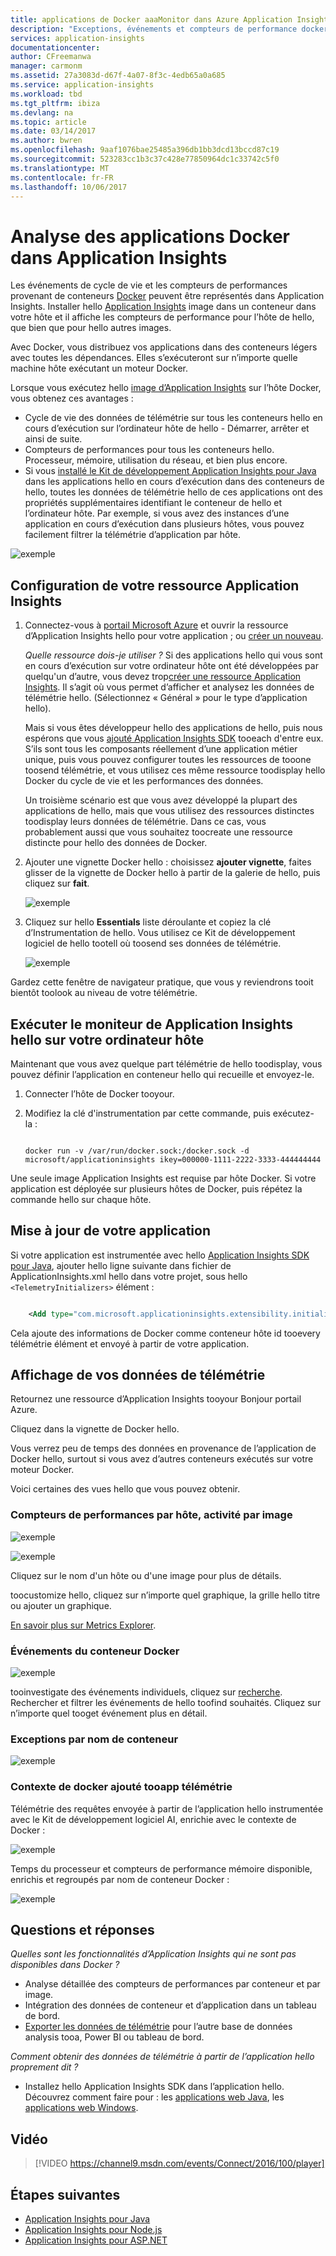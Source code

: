 ```yaml
---
title: applications de Docker aaaMonitor dans Azure Application Insights | Documents Microsoft
description: "Exceptions, événements et compteurs de performance docker peuvent être affichées sur Application Insights, ainsi que les données de télémétrie hello à partir d’applications de hello placées dans des conteneurs."
services: application-insights
documentationcenter: 
author: CFreemanwa
manager: carmonm
ms.assetid: 27a3083d-d67f-4a07-8f3c-4edb65a0a685
ms.service: application-insights
ms.workload: tbd
ms.tgt_pltfrm: ibiza
ms.devlang: na
ms.topic: article
ms.date: 03/14/2017
ms.author: bwren
ms.openlocfilehash: 9aaf1076bae25485a396db1bb3dcd13bccd87c19
ms.sourcegitcommit: 523283cc1b3c37c428e77850964dc1c33742c5f0
ms.translationtype: MT
ms.contentlocale: fr-FR
ms.lasthandoff: 10/06/2017
---
```

# <a name="monitor-docker-applications-in-application-insights"></a>Analyse des applications Docker dans Application Insights
Les événements de cycle de vie et les compteurs de performances provenant de conteneurs [Docker](https://www.docker.com/) peuvent être représentés dans Application Insights. Installer hello [Application Insights](app-insights-overview.md) image dans un conteneur dans votre hôte et il affiche les compteurs de performance pour l’hôte de hello, que bien que pour hello autres images.

Avec Docker, vous distribuez vos applications dans des conteneurs légers avec toutes les dépendances. Elles s’exécuteront sur n’importe quelle machine hôte exécutant un moteur Docker.

Lorsque vous exécutez hello [image d’Application Insights](https://hub.docker.com/r/microsoft/applicationinsights/) sur l’hôte Docker, vous obtenez ces avantages :

* Cycle de vie des données de télémétrie sur tous les conteneurs hello en cours d’exécution sur l’ordinateur hôte de hello - Démarrer, arrêter et ainsi de suite.
* Compteurs de performances pour tous les conteneurs hello. Processeur, mémoire, utilisation du réseau, et bien plus encore.
* Si vous [installé le Kit de développement Application Insights pour Java](app-insights-java-live.md) dans les applications hello en cours d’exécution dans des conteneurs de hello, toutes les données de télémétrie hello de ces applications ont des propriétés supplémentaires identifiant le conteneur de hello et l’ordinateur hôte. Par exemple, si vous avez des instances d’une application en cours d’exécution dans plusieurs hôtes, vous pouvez facilement filtrer la télémétrie d’application par hôte.

![exemple](./media/app-insights-docker/00.png)

## <a name="set-up-your-application-insights-resource"></a>Configuration de votre ressource Application Insights
1. Connectez-vous à [portail Microsoft Azure](https://azure.com) et ouvrir la ressource d’Application Insights hello pour votre application ; ou [créer un nouveau](app-insights-create-new-resource.md). 
   
    *Quelle ressource dois-je utiliser ?* Si des applications hello qui vous sont en cours d’exécution sur votre ordinateur hôte ont été développées par quelqu'un d’autre, vous devez trop[créer une ressource Application Insights](app-insights-create-new-resource.md). Il s’agit où vous permet d’afficher et analysez les données de télémétrie hello. (Sélectionnez « Général » pour le type d’application hello).
   
    Mais si vous êtes développeur hello des applications de hello, puis nous espérons que vous [ajouté Application Insights SDK](app-insights-java-live.md) tooeach d'entre eux. S’ils sont tous les composants réellement d’une application métier unique, puis vous pouvez configurer toutes les ressources de tooone toosend télémétrie, et vous utilisez ces même ressource toodisplay hello Docker du cycle de vie et les performances des données. 
   
    Un troisième scénario est que vous avez développé la plupart des applications de hello, mais que vous utilisez des ressources distinctes toodisplay leurs données de télémétrie. Dans ce cas, vous probablement aussi que vous souhaitez toocreate une ressource distincte pour hello des données de Docker. 
2. Ajouter une vignette Docker hello : choisissez **ajouter vignette**, faites glisser de la vignette de Docker hello à partir de la galerie de hello, puis cliquez sur **fait**. 
   
    ![exemple](./media/app-insights-docker/03.png)
3. Cliquez sur hello **Essentials** liste déroulante et copiez la clé d’Instrumentation de hello. Vous utilisez ce Kit de développement logiciel de hello tootell où toosend ses données de télémétrie.

    ![exemple](./media/app-insights-docker/02-props.png)

Gardez cette fenêtre de navigateur pratique, que vous y reviendrons tooit bientôt toolook au niveau de votre télémétrie.

## <a name="run-hello-application-insights-monitor-on-your-host"></a>Exécuter le moniteur de Application Insights hello sur votre ordinateur hôte
Maintenant que vous avez quelque part télémétrie de hello toodisplay, vous pouvez définir l’application en conteneur hello qui recueille et envoyez-le.

1. Connecter l’hôte de Docker tooyour. 
2. Modifiez la clé d'instrumentation par cette commande, puis exécutez-la :
   
   ```
   
   docker run -v /var/run/docker.sock:/docker.sock -d microsoft/applicationinsights ikey=000000-1111-2222-3333-444444444
   ```

Une seule image Application Insights est requise par hôte Docker. Si votre application est déployée sur plusieurs hôtes de Docker, puis répétez la commande hello sur chaque hôte.

## <a name="update-your-app"></a>Mise à jour de votre application
Si votre application est instrumentée avec hello [Application Insights SDK pour Java](app-insights-java-get-started.md), ajouter hello ligne suivante dans fichier de ApplicationInsights.xml hello dans votre projet, sous hello `<TelemetryInitializers>` élément :

```xml

    <Add type="com.microsoft.applicationinsights.extensibility.initializer.docker.DockerContextInitializer"/> 
```

Cela ajoute des informations de Docker comme conteneur hôte id tooevery télémétrie élément et envoyé à partir de votre application.

## <a name="view-your-telemetry"></a>Affichage de vos données de télémétrie
Retournez une ressource d’Application Insights tooyour Bonjour portail Azure.

Cliquez dans la vignette de Docker hello.

Vous verrez peu de temps des données en provenance de l’application de Docker hello, surtout si vous avez d’autres conteneurs exécutés sur votre moteur Docker.

Voici certaines des vues hello que vous pouvez obtenir.

### <a name="perf-counters-by-host-activity-by-image"></a>Compteurs de performances par hôte, activité par image
![exemple](./media/app-insights-docker/10.png)

![exemple](./media/app-insights-docker/11.png)

Cliquez sur le nom d'un hôte ou d'une image pour plus de détails.

toocustomize hello, cliquez sur n’importe quel graphique, la grille hello titre ou ajouter un graphique. 

[En savoir plus sur Metrics Explorer](app-insights-metrics-explorer.md).

### <a name="docker-container-events"></a>Événements du conteneur Docker
![exemple](./media/app-insights-docker/13.png)

tooinvestigate des événements individuels, cliquez sur [recherche](app-insights-diagnostic-search.md). Rechercher et filtrer les événements de hello toofind souhaités. Cliquez sur n’importe quel tooget événement plus en détail.

### <a name="exceptions-by-container-name"></a>Exceptions par nom de conteneur
![exemple](./media/app-insights-docker/14.png)

### <a name="docker-context-added-tooapp-telemetry"></a>Contexte de docker ajouté tooapp télémétrie
Télémétrie des requêtes envoyée à partir de l’application hello instrumentée avec le Kit de développement logiciel AI, enrichie avec le contexte de Docker :

![exemple](./media/app-insights-docker/16.png)

Temps du processeur et compteurs de performance mémoire disponible, enrichis et regroupés par nom de conteneur Docker :

![exemple](./media/app-insights-docker/15.png)

## <a name="q--a"></a>Questions et réponses
*Quelles sont les fonctionnalités d’Application Insights qui ne sont pas disponibles dans Docker ?*

* Analyse détaillée des compteurs de performances par conteneur et par image.
* Intégration des données de conteneur et d’application dans un tableau de bord.
* [Exporter les données de télémétrie](app-insights-export-telemetry.md) pour l’autre base de données analysis tooa, Power BI ou tableau de bord.

*Comment obtenir des données de télémétrie à partir de l’application hello proprement dit ?*

* Installez hello Application Insights SDK dans l’application hello. Découvrez comment faire pour : les [applications web Java](app-insights-java-get-started.md), les [applications web Windows](app-insights-asp-net.md).

## <a name="video"></a>Vidéo

> [!VIDEO https://channel9.msdn.com/events/Connect/2016/100/player]

## <a name="next-steps"></a>Étapes suivantes

* [Application Insights pour Java](app-insights-java-get-started.md)
* [Application Insights pour Node.js](app-insights-nodejs.md)
* [Application Insights pour ASP.NET](app-insights-asp-net.md)
